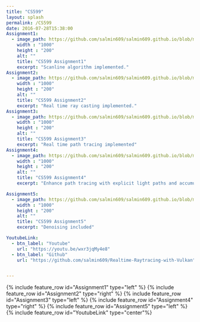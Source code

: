 ```yaml
---
title: "CS599"
layout: splash
permalink: /CS599
date: 2016-07-28T15:38:00
Assignment1:
  - image_path: https://github.com/salmin609/salmin609.github.io/blob/master/images/399_1.png?raw=true
    width : "1000"
    height : "200"
    alt: ""
    title: "CS599 Assignment1"
    excerpt: "Scanline algorithm implemented."
Assignment2:
  - image_path: https://github.com/salmin609/salmin609.github.io/blob/master/images/399_2.png?raw=true
    width : "1000"
    height : "200"
    alt: ""
    title: "CS599 Assignment2"
    excerpt: "Real time ray casting implemented."
Assignment3:
  - image_path: https://github.com/salmin609/salmin609.github.io/blob/master/images/399_3.png?raw=true
    width : "1000"
    height : "200"
    alt: ""
    title: "CS599 Assignment3"
    excerpt: "Real time path tracing implemented"
Assignment4:
  - image_path: https://github.com/salmin609/salmin609.github.io/blob/master/images/399_4.png?raw=true
    width : "1000"
    height : "200"
    alt: ""
    title: "CS599 Assignment4"
    excerpt: "Enhance path tracing with explicit light paths and accumulation tracking methods"

Assignment5:
  - image_path: https://github.com/salmin609/salmin609.github.io/blob/master/images/399_5.png?raw=true
    width : "1000"
    height : "200"
    alt: ""
    title: "CS599 Assignment5"
    excerpt: "Denoising included"

YoutubeLink:
  - btn_label: "Youtube"
    url: "https://youtu.be/wxr3jqMy4e8"
  - btn_label: "Github"
    url: "https://github.com/salmin609/Realtime-Raytracing-with-Vulkan"


---
```


{% include feature_row id="Assignment1" type="left" %}
{% include feature_row id="Assignment2" type="right" %}
{% include feature_row id="Assignment3" type="left" %}
{% include feature_row id="Assignment4" type="right" %}
{% include feature_row id="Assignment5" type="left" %}
{% include feature_row id="YoutubeLink" type="center"%}